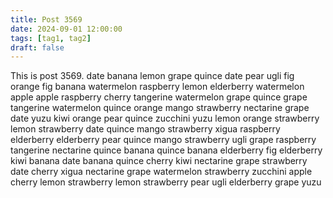```yaml
---
title: Post 3569
date: 2024-09-01 12:00:00
tags: [tag1, tag2]
draft: false
---
```

This is post 3569.
date
banana
lemon
grape
quince
date
pear
ugli
fig
orange
fig
banana
watermelon
raspberry
lemon
elderberry
watermelon
apple
apple
raspberry
cherry
tangerine
watermelon
grape
quince
grape
tangerine
watermelon
quince
orange
mango
strawberry
nectarine
grape
date
yuzu
kiwi
orange
pear
quince
zucchini
yuzu
lemon
orange
strawberry
lemon
strawberry
date
quince
mango
strawberry
xigua
raspberry
elderberry
elderberry
pear
quince
mango
strawberry
ugli
grape
raspberry
tangerine
nectarine
quince
banana
quince
banana
elderberry
fig
elderberry
kiwi
banana
date
banana
quince
cherry
kiwi
nectarine
grape
strawberry
date
cherry
xigua
nectarine
grape
watermelon
strawberry
zucchini
apple
cherry
lemon
strawberry
lemon
strawberry
pear
ugli
elderberry
grape
yuzu
